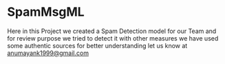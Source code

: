 # SpamMsgML
Here in this Project we created a Spam Detection model for our Team and for review purpose we tried to detect it with other measures
we have used some authentic sources for better understanding let us know at anumayank1999@gmail.com
